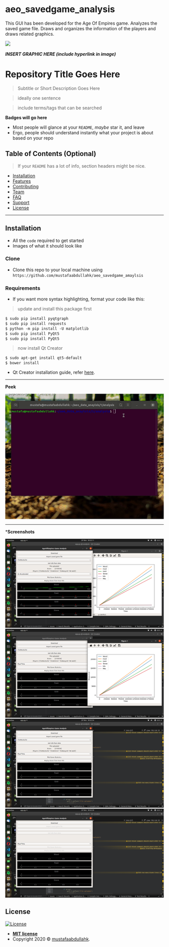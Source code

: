 # aeo_savedgame_analysis
This GUI has been developed for the Age Of Empires game. Analyzes the saved game file. Draws and organizes the information of the players and draws related graphics.

<a href=""><img src="https://benaball.com/2011/01/22/fix-age-of-empires-2-star-wars-galactic-battlegrounds-cant-find-saved-scenario-files-in-explorer/"></a>

<!-- [![FVCproductions](https://avatars1.githubusercontent.com/u/4284691?v=3&s=200)](http://fvcproductions.com) -->

***INSERT GRAPHIC HERE (include hyperlink in image)***

# Repository Title Goes Here

> Subtitle or Short Description Goes Here

> ideally one sentence

> include terms/tags that can be searched

**Badges will go here**



- Most people will glance at your `README`, *maybe* star it, and leave
- Ergo, people should understand instantly what your project is about based on your repo



## Table of Contents (Optional)

> If your `README` has a lot of info, section headers might be nice.

- [Installation](#installation)
- [Features](#features)
- [Contributing](#contributing)
- [Team](#team)
- [FAQ](#faq)
- [Support](#support)
- [License](#license)


---


## Installation

- All the `code` required to get started
- Images of what it should look like

### Clone

- Clone this repo to your local machine using `https://github.com/mustafaabdullahk/aeo_savedgame_amaylsis`

### Requirements

- If you want more syntax highlighting, format your code like this:

> update and install this package first

```shell
$ sudo pip install pyqtgraph
$ sudo pip install requests
$ python -m pip install -U matplotlib
$ sudo pip install PyQt5
$ sudo pip install PyQt5
```

> now install Qt Creator

```shell
$ sudo apt-get install qt5-default
$ bower install
```

- Qt Creator installation guide, refer <a href="https://wiki.qt.io/Install_Qt_5_on_Ubuntu" target="_blank">here</a>.

---

**Peek**

![Recordit GIF](https://github.com/mustafaabdullahk/aeo_savedgame_analysis/blob/master/tutorial.gif)

---

***Screenshots**

[![INSERT YOUR GRAPHIC HERE](https://github.com/mustafaabdullahk/aeo_savedgame_analysis/blob/master/screenshot_1.png)]()
[![INSERT YOUR GRAPHIC HERE](https://github.com/mustafaabdullahk/aeo_savedgame_analysis/blob/master/screenshot_2.png)]()
[![INSERT YOUR GRAPHIC HERE](https://github.com/mustafaabdullahk/aeo_savedgame_analysis/blob/master/screenshot_3.png)]()
[![INSERT YOUR GRAPHIC HERE](https://github.com/mustafaabdullahk/aeo_savedgame_analysis/blob/master/screenshot_4.png)]()

## License

[![License](http://img.shields.io/:license-mit-blue.svg?style=flat-square)](http://badges.mit-license.org)

- **[MIT license](http://opensource.org/licenses/mit-license.php)**
- Copyright 2020 © <a href="http://github.com/mustafaabdullahk/aeo/savedgame/analysis" target="_blank">mustafaabdullahk</a>.
